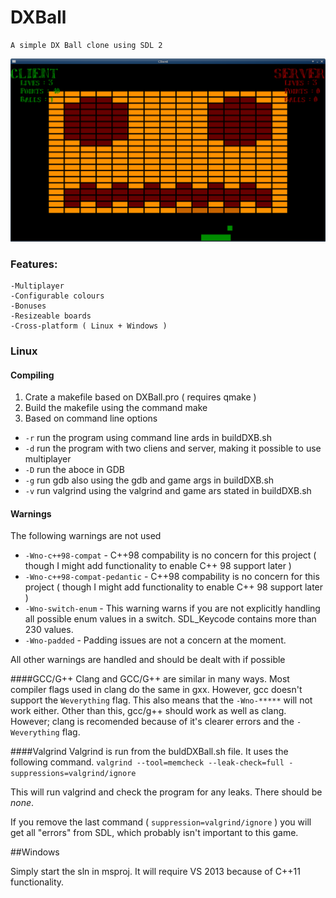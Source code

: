 # DXBall
	A simple DX Ball clone using SDL 2
![DXBall screenshot](screenshots/screenshot1.png)

### Features:
	-Multiplayer
	-Configurable colours
	-Bonuses
	-Resizeable boards
	-Cross-platform ( Linux + Windows )

### Linux

#### Compiling
1. Crate a makefile based on DXBall.pro ( requires qmake )
2. Build the makefile using the command make
3. Based on command line options
 * `-r` run the program using command line ards in buildDXB.sh
 * `-d` run the program with two cliens and server, making it possible to use multiplayer
 * `-D` run the aboce in GDB
 * `-g` run gdb also using the gdb and game args in buildDXB.sh
 * `-v` run valgrind using the valgrind and game ars stated in buildDXB.sh

####  Warnings
The following warnings are not used 

* `-Wno-c++98-compat` 			- C++98 compability is no concern for this project ( though I might add functionality to enable C++ 98 support later )
* `-Wno-c++98-compat-pedantic`	- C++98 compability is no concern for this project ( though I might add functionality to enable C++ 98 support later )
* `-Wno-switch-enum`				- This warning warns if you are not explicitly handling all possible enum values in a switch. SDL_Keycode contains more than 230 values.
* `-Wno-padded`					- Padding issues are not a concern at the moment.

All other warnings are handled and should be dealt with if possible



####GCC/G++
Clang and GCC/G++ are similar in many ways. Most compiler flags used in clang do the same in gxx. However, gcc doesn't support the `Weverything` flag. This also means that the `-Wno-*****` will not work either. Other than this, gcc/g++ should work as well as clang. However; clang is recomended because of it's clearer errors and the `-Weverything` flag.

####Valgrind
Valgrind is run from the buldDXBall.sh file. It uses the following command.
	`valgrind --tool=memcheck --leak-check=full -suppressions=valgrind/ignore`

This will run valgrind and check the program for any leaks. There should be *none*.

If you remove the last command ( `suppression=valgrind/ignore` ) you will get all "errors" from SDL, which probably isn't important to this game.

##Windows

Simply start the sln in msproj. It will require VS 2013 because of C++11 functionality.
